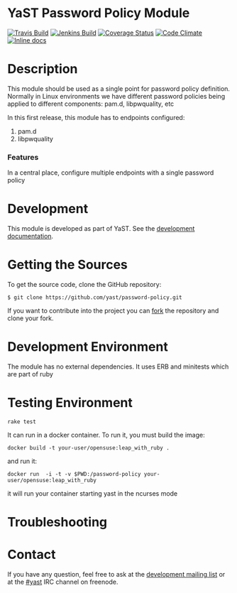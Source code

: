 
YaST Password Policy Module
=======================

<!-- Adapt the used badges, keep the order unchanged so it is unified for all repositories.
  To use the badges replace "foo" by the real repository name.  -->
[![Travis Build](https://travis-ci.org/vpereira/yast-password-policy.svg?branch=master)](https://travis-ci.org/vpereira/yast-password-policy)
[![Jenkins Build](http://img.shields.io/jenkins/s/https/ci.opensuse.org/yast-password-policy-master.svg)](https://ci.opensuse.org/view/Yast/job/yast-password-policy-master/)
[![Coverage Status](https://img.shields.io/coveralls/vpereira/yast-password-policy.svg)](https://coveralls.io/r/vpereira/yast-password-policy?branch=master)
[![Code Climate](https://codeclimate.com/github/vpereira/yast-password-policy/badges/gpa.svg)](https://codeclimate.com/github/vpereira/yast-password-policy)
[![Inline docs](http://inch-ci.org/github/yast/yast-foobar.svg?branch=master)](http://inch-ci.org/github/yast/yast-foobar)



Description
============

This module should be used as a single point for password policy definition.
Normally in Linux environments we have different password policies being applied
to different components: pam.d, libpwquality, etc

In this first release, this module has to endpoints configured:

1. pam.d
2. libpwquality

### Features ###

In a central place, configure multiple endpoints with a single password policy



Development
===========

This module is developed as part of YaST. See the
[development documentation](http://yastgithubio.readthedocs.org/en/latest/development/).


Getting the Sources
===================

To get the source code, clone the GitHub repository:

    $ git clone https://github.com/yast/password-policy.git

If you want to contribute into the project you can
[fork](https://help.github.com/articles/fork-a-repo/) the repository and clone your fork.


Development Environment
=======================

The module has no external dependencies. It uses ERB and minitests which are part of ruby

Testing Environment
===================

````rake test````

It can run in a docker container. To run it, you must build the image:

````docker build -t your-user/opensuse:leap_with_ruby .````

and run it:

````docker run  -i -t -v $PWD:/password-policy your-user/opensuse:leap_with_ruby````

it will run your container starting yast in the ncurses mode

Troubleshooting
===============


Contact
=======

If you have any question, feel free to ask at the [development mailing
list](http://lists.opensuse.org/yast-devel/) or at the
[#yast](https://webchat.freenode.net/?channels=%23yast) IRC channel on freenode.
